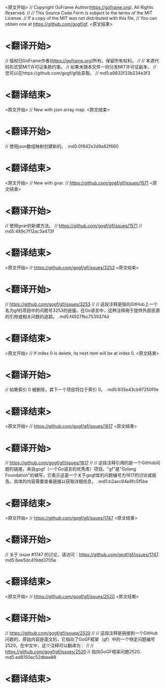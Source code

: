 
<原文开始>
// Copyright GoFrame Author(https://goframe.org). All Rights Reserved.
//
// This Source Code Form is subject to the terms of the MIT License.
// If a copy of the MIT was not distributed with this file,
// You can obtain one at https://github.com/gogf/gf.
<原文结束>

# <翻译开始>
// 版权归GoFrame作者(https://goframe.org)所有。保留所有权利。
//
// 本源代码形式受MIT许可证条款约束。
// 如果未随本文件一同分发MIT许可证副本，
// 您可以在https://github.com/gogf/gf处获取。
// md5:a9832f33b234e3f3
# <翻译结束>


<原文开始>
// New with json array map.
<原文结束>

# <翻译开始>
// 使用json数组映射创建新的。. md5:0f642e2d9a82f660
# <翻译结束>


<原文开始>
	// New with gvar.
	// https://github.com/gogf/gf/issues/1571
<原文结束>

# <翻译开始>
// 使用gvar的新建方法。
// https://github.com/gogf/gf/issues/1571
// md5:489c7f12ac3a473f
# <翻译结束>


<原文开始>
// https://github.com/gogf/gf/issues/3253
<原文结束>

# <翻译开始>
// https://github.com/gogf/gf/issues/3253
// 
// 这段注释是指向GitHub上一个名为gf的项目中的问题号3253的链接。在Go语言中，这种注释用于提供外部资源的引用或相关问题的追踪。. md5:f4927fbc7539374d
# <翻译结束>


<原文开始>
// If index 0 is delete, its next item will be at index 0.
<原文结束>

# <翻译开始>
// 如果索引 0 被删除，其下一个项目将位于索引 0。. md5:935e43cb97250f0e
# <翻译结束>


<原文开始>
// https://github.com/gogf/gf/issues/1617
<原文结束>

# <翻译开始>
// https://github.com/gogf/gf/issues/1617
// 
// 这段注释引用的是一个GitHub问题的链接，来自gogf（一个Go语言的优秀库）项目。"gf"是"Golang Foundation"的缩写，它表示这是一个关于gogf库的问题编号为1617的讨论或报告。具体的内容需要查看链接以获取详细信息。. md5:b2aec94e8fc5f5be
# <翻译结束>


<原文开始>
// https://github.com/gogf/gf/issues/1747
<原文结束>

# <翻译开始>
// 关于 issue #1747 的讨论，请访问：https://github.com/gogf/gf/issues/1747. md5:6ee5dc419dd3705e
# <翻译结束>


<原文开始>
// https://github.com/gogf/gf/issues/2520
<原文结束>

# <翻译开始>
// https://github.com/gogf/gf/issues/2520
// 
// 这段注释是链接到一个GitHub问题的，原始内容是英文的，它指向了GoGF框架（gf）中的一个特定问题编号2520。在中文中，这个注释可以翻译为：
// 
// https://github.com/gogf/gf/issues/2520  // 指向GoGF框架问题2520. md5:ed6150ec52dbee88
# <翻译结束>

